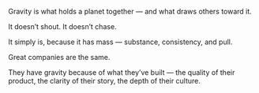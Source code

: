 Gravity is what holds a planet together — and what draws others toward it.

It doesn’t shout. It doesn’t chase.

It simply is, because it has mass — substance, consistency, and pull.

  

Great companies are the same.

They have gravity because of what they’ve built — the quality of their product, the clarity of their story, the depth of their culture.